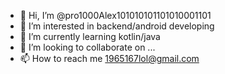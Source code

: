 - 👋 Hi, I’m @pro1000Alex101010101101010001101
- 👀 I’m interested in backend/android developing
- 🌱 I’m currently learning kotlin/java 
- 💞️ I’m looking to collaborate on ...
- 📫 How to reach me 1965167lol@gmail.com

<!---
pro1000Alex101010101101010001101/pro1000Alex101010101101010001101 is a ✨ special ✨ repository because its `README.md` (this file) appears on your GitHub profile.
You can click the Preview link to take a look at your changes.
--->
